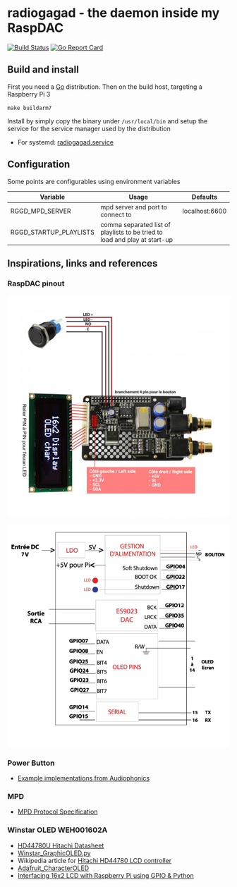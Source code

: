 # radiogagad - the daemon inside my RaspDAC

[![Build Status](https://travis-ci.org/vinymeuh/radiogagad.svg?branch=master)](https://travis-ci.org/vinymeuh/radiogagad)
[![Go Report Card](https://goreportcard.com/badge/github.com/vinymeuh/radiogagad)](https://goreportcard.com/report/github.com/vinymeuh/radiogagad)

## Build and install

First you need a [Go](https://golang.org/dl/) distribution. Then on the build host, targeting a Raspberry Pi 3

```
make buildarm7
```

Install by simply copy the binary under ```/usr/local/bin``` and setup the service for the service manager used by the distribution

* For systemd: [radiogagad.service](https://github.com/vinymeuh/radiogagad/blob/master/radiogagad.service)

## Configuration

Some points are configurables using environment variables

| Variable | Usage | Defaults |
| -------- | ----- | -------- |
| RGGD_MPD_SERVER | mpd server and port to connect to | localhost:6600 |
| RGGD_STARTUP_PLAYLISTS | comma separated list of playlists to be tried to load and play at start-up |  |

## Inspirations, links and references

### RaspDAC pinout

![RaspDAC pinout](https://github.com/vinymeuh/radiogagad/blob/master/public/audiophonics-i-sabre-v4-dac-es9023-tcxo-raspberry-pi-3-b-pi-3-b-pi-2-a-b-i2s.jpg)

![RaspDAC pinout schema](https://github.com/vinymeuh/radiogagad/blob/master/public/I-SABRE-V3_FR_1_1.jpg)

### Power Button

* [Example implementations from Audiophonics](https://github.com/audiophonics/Raspberry-pwr-management)

### MPD

* [MPD Protocol Specification](https://www.musicpd.org/doc/html/protocol.html)

### Winstar OLED WEH001602A

* [HD44780U Hitachi Datasheet](https://www.sparkfun.com/datasheets/LCD/HD44780.pdf)
* [Winstar_GraphicOLED.py](https://github.com/dhrone/Raspdac-Display/blob/master/Winstar_GraphicOLED.py)
* Wikipedia article for [Hitachi HD44780 LCD controller](https://en.wikipedia.org/wiki/Hitachi_HD44780_LCD_controller)
* [Adafruit_CharacterOLED](https://github.com/ladyada/Adafruit_CharacterOLED)
* [Interfacing 16x2 LCD with Raspberry Pi using GPIO & Python](http://www.rpiblog.com/2012/11/interfacing-16x2-lcd-with-raspberry-pi.html)
